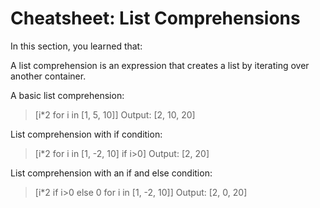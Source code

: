 # Cheatsheet: List Comprehensions

In this section, you learned that:

A list comprehension is an expression that creates a list by iterating over another container.

A basic list comprehension:

> [i*2 for i in [1, 5, 10]]
Output: [2, 10, 20]

List comprehension with if condition:

> [i*2 for i in [1, -2, 10] if i>0]
Output: [2, 20]

List comprehension with an if and else condition:

> [i*2 if i>0 else 0 for i in [1, -2, 10]]
Output: [2, 0, 20]